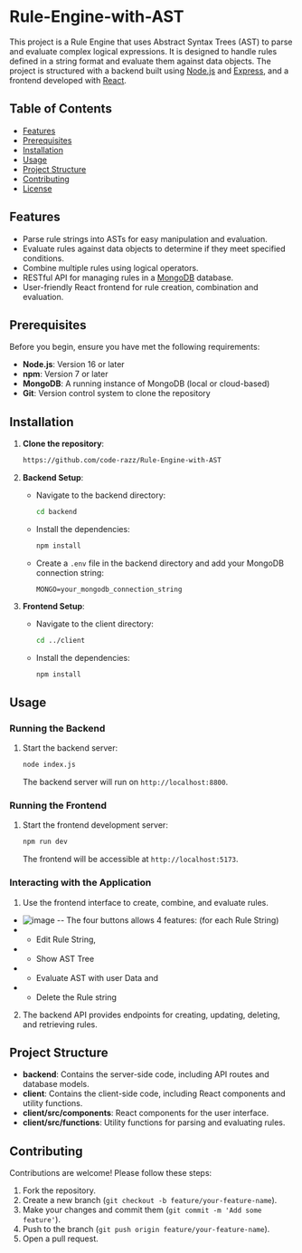 # Rule-Engine-with-AST

This project is a Rule Engine that uses Abstract Syntax Trees (AST) to parse and evaluate complex logical expressions. It is designed to handle rules defined in a string format and evaluate them against data objects. The project is structured with a backend built using [Node.js](https://nodejs.org/) and [Express](https://expressjs.com/), and a frontend developed with [React](https://reactjs.org/).

## Table of Contents

- [Features](#features)
- [Prerequisites](#prerequisites)
- [Installation](#installation)
- [Usage](#usage)
- [Project Structure](#project-structure)
- [Contributing](#contributing)
- [License](#license)

## Features

- Parse rule strings into ASTs for easy manipulation and evaluation.
- Evaluate rules against data objects to determine if they meet specified conditions.
- Combine multiple rules using logical operators.
- RESTful API for managing rules in a [MongoDB](https://www.mongodb.com/) database.
- User-friendly React frontend for rule creation, combination and evaluation.

## Prerequisites

Before you begin, ensure you have met the following requirements:

- **Node.js**: Version 16 or later
- **npm**: Version 7 or later
- **MongoDB**: A running instance of MongoDB (local or cloud-based)
- **Git**: Version control system to clone the repository

## Installation

1. **Clone the repository**:
   ```bash
   https://github.com/code-razz/Rule-Engine-with-AST
   ```

2. **Backend Setup**:
   - Navigate to the backend directory:
     ```bash
     cd backend
     ```
   - Install the dependencies:
     ```bash
     npm install
     ```
   - Create a `.env` file in the backend directory and add your MongoDB connection string:
     ```
     MONGO=your_mongodb_connection_string
     ```

3. **Frontend Setup**:
   - Navigate to the client directory:
     ```bash
     cd ../client
     ```
   - Install the dependencies:
     ```bash
     npm install
     ```

## Usage

### Running the Backend

1. Start the backend server:
   ```bash
   node index.js
   ```
   The backend server will run on `http://localhost:8800`.

### Running the Frontend

1. Start the frontend development server:
   ```bash
   npm run dev
   ```
   The frontend will be accessible at `http://localhost:5173`.

### Interacting with the Application

1. Use the frontend interface to create, combine, and evaluate rules.
- ![image](https://github.com/user-attachments/assets/d3210c9d-d8f2-4783-adc6-181a91cfc23b)
-- The four buttons allows 4 features: (for each Rule String)
- - Edit Rule String, 
- - Show AST Tree
- - Evaluate AST with user Data and
- - Delete the Rule string

2. The backend API provides endpoints for creating, updating, deleting, and retrieving rules.
## Project Structure

- **backend**: Contains the server-side code, including API routes and database models.
- **client**: Contains the client-side code, including React components and utility functions.
- **client/src/components**: React components for the user interface.
- **client/src/functions**: Utility functions for parsing and evaluating rules.

## Contributing

Contributions are welcome! Please follow these steps:

1. Fork the repository.
2. Create a new branch (`git checkout -b feature/your-feature-name`).
3. Make your changes and commit them (`git commit -m 'Add some feature'`).
4. Push to the branch (`git push origin feature/your-feature-name`).
5. Open a pull request.
